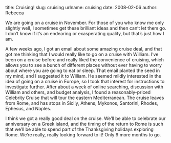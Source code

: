 title: Cruising!
slug: cruising
urlname: cruising
date: 2008-02-06
author: Rebecca

We are going on a cruise in November. For those of you who know me only slightly
well, I sometimes get these brilliant ideas and then can&#x02bc;t let them go. I
don&#x02bc;t know if it&#x02bc;s an endearing or exasperating quality, but
that&#x02bc;s just how I am.

A few weeks ago, I got an email about some amazing cruise deal, and that got me
thinking that I would really like to go on a cruise with William. I&#x02bc;ve
been on a cruise before and really liked the convenience of cruising, which
allows you to see a bunch of different places without ever having to worry about
where you are going to eat or sleep. That email planted the seed in my mind, and
I suggested it to William. He seemed mildly interested in the idea of going on a
cruise in Europe, so I took that interest for instructions to investigate
further. After about a week of online searching, discussion with William and
others, and budget analysis, I found a reasonably-priced Celebrity Cruise that
will tour the eastern Mediterranean. The cruise leaves from Rome, and has stops
in Sicily, Athens, Mykonos, Santorini, Rhodes, Ephesus, and Naples.

I think we got a really good deal on the cruise. We&#x02bc;ll be able to
celebrate our anniversary on a Greek island, and the timing of the return to
Rome is such that we&#x02bc;ll be able to spend part of the Thanksgiving
holidays exploring Rome. We&#x02bc;re really, really looking forward to it! Only
9 more months to go.
